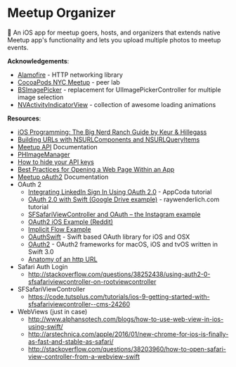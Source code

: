 # Meetup Organizer
📲 An iOS app for meetup goers, hosts, and organizers that extends native Meetup app's functionality and lets you upload multiple photos to meetup events. 

**Acknowledgements**: 

- [Alamofire](https://github.com/Alamofire/Alamofire) - HTTP networking library 
- [CocoaPods NYC Meetup](https://www.meetup.com/CocoaPods-NYC/) - peer lab
- [BSImagePicker](https://github.com/mikaoj/BSImagePicker) - replacement for UIImagePickerController for multiple image selection 
- [NVActivityIndicatorView](https://github.com/ninjaprox/NVActivityIndicatorView) - collection of awesome loading animations

**Resources**: 

- [iOS Programming: The Big Nerd Ranch Guide by Keur & Hillegass](https://www.bignerdranch.com/we-write/)
- [Building URLs with NSURLComponents and NSURLQueryItems](https://grokswift.com/building-urls/)
- [Meetup API](https://www.meetup.com/meetup_api/) Documentation
- [PHImageManager](https://github.com/FlexMonkey/PHImageManagerTwitterDemo)
- [How to hide your API keys](https://gist.github.com/derzorngottes/3b57edc1f996dddcab25)
- [Best Practices for Opening a Web Page Within an App](http://developer.outbrain.com/ios-best-practices-for-opening-a-web-page-within-an-app/)
- [Meetup oAuth2](https://www.meetup.com/meetup_api/auth/#oauth2) Documentation 
- OAuth 2
  - [Integrating LinkedIn Sign In Using OAuth 2.0](https://www.appcoda.com/linkedin-sign-in/) - AppCoda tutorial    
  - [OAuth 2.0 with Swift (Google Drive example)](https://www.raywenderlich.com/99431/oauth-2-with-swift-tutorial) - raywenderlich.com tutorial 
  - [SFSafariViewController and OAuth – the Instagram example](http://strawberrycode.com/blog/sfsafariviewcontroller-and-oauth-the-instagram-example/)
  - [OAuth2 iOS Example (Reddit)](https://github.com/reddit/reddit/wiki/OAuth2-iOS-Example)
  - [Implicit Flow Example](https://www.oauth.com/oauth2-servers/oauth2-clients/mobile-and-native-apps/) 
  - [OAuthSwift](https://github.com/OAuthSwift/OAuthSwift/) - Swift based OAuth library for iOS and OSX
  - [OAuth2](https://github.com/p2/OAuth2) - OAuth2 frameworks for macOS, iOS and tvOS written in Swift 3.0
  - [Anatomy of an http URL](http://www.webreference.com/html/tutorial2/2.html)
- Safari Auth Login
  - http://stackoverflow.com/questions/38252438/using-auth2-0-sfsafariviewcontroller-on-rootviewcontroller
- SFSafariViewController 
  - https://code.tutsplus.com/tutorials/ios-9-getting-started-with-sfsafariviewcontroller--cms-24260
- WebViews (just in case) 
  - http://www.alphansotech.com/blogs/how-to-use-web-view-in-ios-using-swift/
  - http://arstechnica.com/apple/2016/01/new-chrome-for-ios-is-finally-as-fast-and-stable-as-safari/
  - http://stackoverflow.com/questions/38203960/how-to-open-safari-view-controller-from-a-webview-swift
